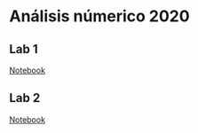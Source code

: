 # Análisis númerico 2020

## Lab 1
[Notebook]((https://github.com/alexwicher/Numerico2020/blob/master/Lab1/lab1.ipynb))

## Lab 2
[Notebook]((https://github.com/alexwicher/Numerico2020/blob/master/Lab2/lab2.ipynb))
